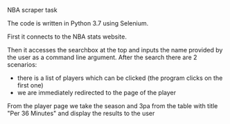 NBA scraper task

The code is written in Python 3.7 using Selenium.

First it connects to the NBA stats website.

Then it accesses the searchbox at the top and inputs the name provided by the user as a command line argument. After the search there are 2 scenarios:
  - there is a list of players which can be clicked (the program clicks on the first one)
  - we are immediately redirected to the page of the player

From the player page we take the season and 3pa from the table with title "Per 36 Minutes" and display the results to the user
